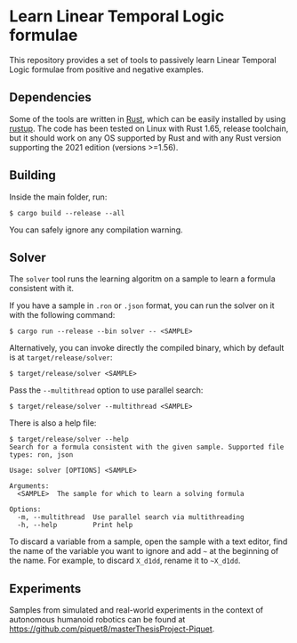 # Learn Linear Temporal Logic formulae

This repository provides a set of tools to passively learn Linear Temporal Logic formulae from positive and negative examples.

## Dependencies

Some of the tools are written in [Rust](https://www.rust-lang.org/),
which can be easily installed by using [rustup](https://rustup.rs/).
The code has been tested on Linux with Rust 1.65, release toolchain,
but it should work on any OS supported by Rust and with any Rust version supporting the 2021 edition (versions >=1.56).

## Building

Inside the main folder, run:

```
$ cargo build --release --all
```

You can safely ignore any compilation warning.

## Solver

The `solver` tool runs the learning algoritm on a sample to learn a formula consistent with it.

If you have a sample in `.ron` or `.json` format, you can run the solver on it with the following command:

```
$ cargo run --release --bin solver -- <SAMPLE>
```

Alternatively, you can invoke directly the compiled binary, which by default is at `target/release/solver`:

```
$ target/release/solver <SAMPLE>
```

Pass the `--multithread` option to use parallel search:

```
$ target/release/solver --multithread <SAMPLE>
```

There is also a help file:

```
$ target/release/solver --help
Search for a formula consistent with the given sample. Supported file types: ron, json

Usage: solver [OPTIONS] <SAMPLE>

Arguments:
  <SAMPLE>  The sample for which to learn a solving formula

Options:
  -m, --multithread  Use parallel search via multithreading
  -h, --help         Print help
```

To discard a variable from a sample, open the sample with a text editor,
find the name of the variable you want to ignore and add `~` at the beginning of the name.
For example, to discard `X_d1dd`, rename it to `~X_d1dd`.

## Experiments

Samples from simulated and real-world experiments in the context of autonomous humanoid robotics can be found at <https://github.com/piquet8/masterThesisProject-Piquet>.

